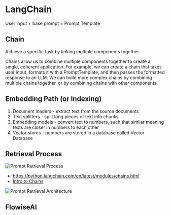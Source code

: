 # LangChain

User input + base prompt = Prompt Template

## Chain 
Achieve a specific task by linking multiple components together.

Chains allow us to combine multiple components together to create a single, coherent application. For example, we can create a chain that takes user input, formats it with a PromptTemplate, and then passes the formatted response to an LLM. We can build more complex chains by combining multiple chains together, or by combining chains with other components.

## Embedding Path (or Indexing)

1. Document loaders - extract text from the source documents
2. Text splitters - split long pieces of text into chunks
3. Embedding models - convert text to numbers, such that similar meaning texts are closer in numbers to each other
4. Vector stores - numbers are stored in a database called Vector Database

## Retrieval Process
![Prompt Retrieval Process](https://images.ctfassets.net/4x83attbnrpr/6VN3Lg1G5OG8PsuizjuVC/55860ef77de4b78da208fdbde7ff31e7/Screenshot_2023-06-14_at_7.14.35_PM.png)

* https://python.langchain.com/en/latest/modules/chains.html
* [Intro to Chains](https://www.youtube.com/watch?v=Y_O-x-itHaU)

![Prompt Retrieval Architecture](https://images.ctfassets.net/4x83attbnrpr/388F8zv7SE7tdCvuiKH69p/cfeba0760652d2d11284c1814d47e282/Architecture_Diagram.png)


## FlowiseAI


